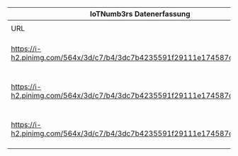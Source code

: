 |IoTNumb3rs Datenerfassung|||||||||||
| ---- | ---- | ---- | ---- | ---- | ---- | ---- | ---- | ---- | ---- | ---- |
||||||||||||
|URL|home_url|filename|device_class|device_count|market_class|market_volume|prognosis_year|publication_year|authorship_class|Dropbox folder|
|https://i-h2.pinimg.com/564x/3d/c7/b4/3dc7b4235591f29111e174587c5ae7fd.jpg|https://inform.tmforum.org/features-and-analysis/2015/07/the-2020-iot-what-does-it-look-like-and-how-to-prepare-for-it/|file3_3dc7b4235591f29111e174587c5ae7fd.jpg|device|1900000000|||2015|2015|journalist|Pattoho/20181125-2100|
|https://i-h2.pinimg.com/564x/3d/c7/b4/3dc7b4235591f29111e174587c5ae7fd.jpg|https://inform.tmforum.org/features-and-analysis/2015/07/the-2020-iot-what-does-it-look-like-and-how-to-prepare-for-it/|file3_3dc7b4235591f29111e174587c5ae7fd.jpg|device||iot market|1.3E+12|2013|||Pattoho/20181125-2100|
|https://i-h2.pinimg.com/564x/3d/c7/b4/3dc7b4235591f29111e174587c5ae7fd.jpg|https://inform.tmforum.org/features-and-analysis/2015/07/the-2020-iot-what-does-it-look-like-and-how-to-prepare-for-it/|file3_3dc7b4235591f29111e174587c5ae7fd.jpg|device||iot market|3.04E+12|2020|||Pattoho/20181125-2100|
